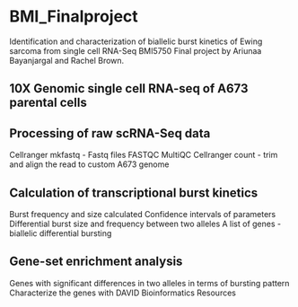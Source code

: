 # BMI_Finalproject
Identification and characterization of biallelic burst kinetics of Ewing sarcoma from single cell RNA-Seq
BMI5750 Final project by Ariunaa Bayanjargal and Rachel Brown. 

## 10X Genomic single cell RNA-seq of A673 parental cells
## Processing of raw scRNA-Seq data
Cellranger mkfastq - Fastq files 
FASTQC
MultiQC
Cellranger count - trim and align the read to custom A673 genome
## Calculation of transcriptional burst kinetics
Burst frequency and size calculated
Confidence intervals of parameters
Differential burst size and frequency between two alleles
A list of genes - biallelic differential bursting 
## Gene-set enrichment analysis
Genes with significant differences in two alleles in terms of bursting pattern
Characterize the genes with DAVID Bioinformatics Resources

